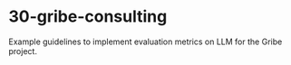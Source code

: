 # 30-gribe-consulting
Example guidelines to implement evaluation metrics on LLM for the Gribe project.
